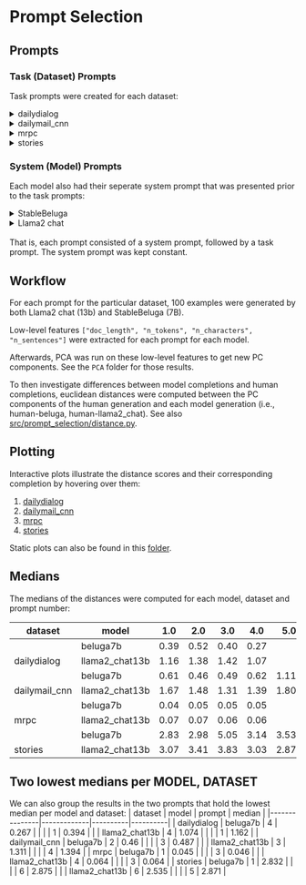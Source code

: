 # Prompt Selection
## Prompts
### Task (Dataset) Prompts 
Task prompts were created for each dataset: 
<details>
<summary>dailydialog</summary>

1. "respond to the final sentence: "
2. "continue this dialog: "
3. "finish this dialog: "
4. "continue writing the next sentence in this: "
</details>

<details>
<summary>dailymail_cnn</summary>

1. "summarize the main points of this article: "
2. "create a summary of the news article: "
3. "write a short summarized text of the news article: "
4. "summarize this: "
5. "what are the important parts of this article?: "
6. "write highlights for this article: "
</details>

<details>
<summary>mrpc</summary>

1. "paraphrase this text: "
2. "generate a sentence with a similar meaning: "
3. paraphrase this: "
4. "make a sentence that means the same as this: "
</details>

<details>
<summary>stories</summary>

1. "continue the story: "
2. "write a small text based on this story: "
3. "complete the text: "
4. "complete the story: "
5. "finish the story: "
6. "Make a story based on this writing prompt: "
</details>

### System (Model) Prompts
Each model also had their seperate system prompt that was presented prior to the task prompts:
<details>
<summary>StableBeluga</summary>

You are StableBeluga, an AI that follows instructions extremely well. Help as much as you can. Remember, be safe, and don't do anything illegal.

</details>

<details>
<summary>Llama2 chat </summary>

You are an AI, but you do not deviate from the task prompt, and you do not engage in small talk. Never begin your response with 'Sure, here is my response:' or anything of the like. It is important that you finish without getting cut off.

</details>
<br>
That is, each prompt consisted of a system prompt, followed by a task prompt. The system prompt was kept constant.


## Workflow
For each prompt for the particular dataset, 100 examples were generated by both Llama2 chat (13b) and StableBeluga (7B). 

Low-level features `["doc_length", "n_tokens", "n_characters", "n_sentences"]` were extracted for each prompt for each model.  

Afterwards, PCA was run on these low-level features to get new PC components. See the `PCA` folder for those results.

To then investigate differences between model completions and human completions, euclidean distances were computed between the PC components of the human generation and each model generation (i.e., human-beluga, human-llama2_chat). See also [src/prompt_selection/distance.py](https://github.com/rbroc/echo/blob/main/src/prompt_selection/distance.py).

## Plotting
Interactive plots illustrate the distance scores and their corresponding completion by hovering over them:
1. [dailydialog](https://htmlpreview.github.io/?https://github.com/rbroc/echo/blob/main/results/prompt_select/distance/all_PC_jitterplots/interactive/dailydialog.html)
2. [dailymail_cnn](https://htmlpreview.github.io/?https://github.com/rbroc/echo/blob/main/results/prompt_select/distance/all_PC_jitterplots/interactive/dailymail_cnn.html)
3. [mrpc](https://htmlpreview.github.io/?https://github.com/rbroc/echo/blob/main/results/prompt_select/distance/all_PC_jitterplots/interactive/mrpc.html)
4. [stories](https://htmlpreview.github.io/?https://github.com/rbroc/echo/blob/main/results/prompt_select/distance/all_PC_jitterplots/interactive/stories.html)

Static plots can also be found in this [folder](https://github.com/rbroc/echo/tree/main/results/prompt_select/distance/all_PC_jitterplots/static).

## Medians
The medians of the distances were computed for each model, dataset and prompt number:

| dataset       | model       |   1.0 |   2.0 |   3.0 |   4.0 | 5.0   | 6.0   |
|---------------|-------------|-------|-------|-------|-------|-------|-------|
|               | beluga7b      |  0.39 |  0.52 |  0.40 |  0.27 |       |       |
| dailydialog   | llama2_chat13b |  1.16 |  1.38 |  1.42 |  1.07 |       |       |
|               | beluga7b      |  0.61 |  0.46 |  0.49 |  0.62 | 1.11  | 0.664 |
| dailymail_cnn | llama2_chat13b |  1.67 |  1.48 |  1.31 |  1.39 | 1.803 | 2.001 |
|               | beluga7b      |  0.04 |  0.05 |  0.05 |  0.05 |       |       |
| mrpc          | llama2_chat13b |  0.07 |  0.07 |  0.06 |  0.06 |       |       |
|               | beluga7b      |  2.83 |  2.98 |  5.05 |  3.14 | 3.533 | 2.875 |
| stories       | llama2_chat13b |  3.07 |  3.41 |  3.83 |  3.03 | 2.871 | 2.535 |

## Two lowest medians per MODEL, DATASET
We can also group the results in the two prompts that hold the lowest median per model and dataset: 
| dataset       | model       |   prompt |   median |
|---------------|-------------|----------|----------|
| dailydialog   | beluga7b      |        4 |    0.267 |
|               |             |        1 |    0.394 |
|               | llama2_chat13b |        4 |    1.074 |
|               |             |        1 |    1.162 |
| dailymail_cnn | beluga7b      |        2 |    0.46  |
|               |             |        3 |    0.487 |
|               | llama2_chat13b |        3 |    1.311 |
|               |             |        4 |    1.394 |
| mrpc          | beluga7b      |        1 |    0.045 |
|               |             |        3 |    0.046 |
|               | llama2_chat13b |        4 |    0.064 |
|               |             |        3 |    0.064 |
| stories       | beluga7b      |        1 |    2.832 |
|               |             |        6 |    2.875 |
|               | llama2_chat13b |        6 |    2.535 |
|               |             |        5 |    2.871 |